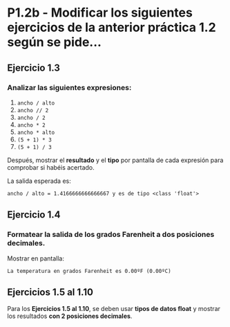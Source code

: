 # P1.2b - Modificar los siguientes ejercicios de la anterior práctica 1.2 según se pide...

## Ejercicio 1.3

### Analizar las siguientes expresiones:

1. `ancho / alto`
2. `ancho // 2`
3. `ancho / 2`
4. `ancho * 2`
5. `ancho * alto`
6. `(5 + 1) * 3`
7. `(5 + 1) / 3`

Después, mostrar el **resultado** y el **tipo** por pantalla de cada expresión para comprobar si habéis acertado.

La salida esperada es:

```ancho / alto = 1.4166666666666667 y es de tipo <class 'float'>```

## Ejercicio 1.4

### Formatear la salida de los grados Farenheit a dos posiciones decimales.

Mostrar en pantalla:

```La temperatura en grados Farenheit es 0.00ºF (0.00ºC)```

## Ejercicios 1.5 al 1.10

Para los **Ejercicios 1.5 al 1.10**, se deben usar **tipos de datos float** y mostrar los resultados **con 2 posiciones decimales**.
